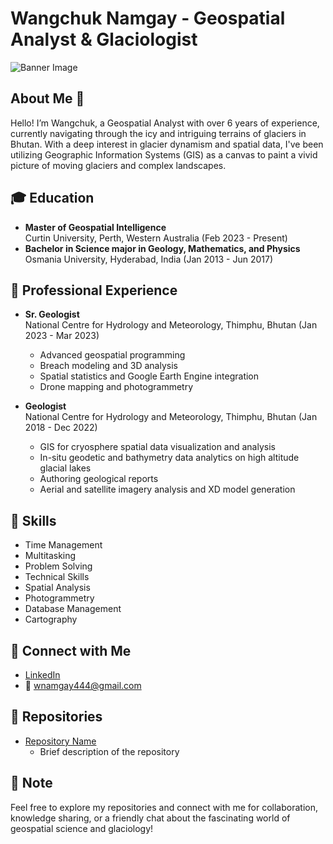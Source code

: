 # Wangchuk Namgay - Geospatial Analyst & Glaciologist

![Banner Image]() <!-- Add a link to a banner image if you have one -->

## About Me :wave:
Hello! I’m Wangchuk, a Geospatial Analyst with over 6 years of experience, currently navigating through the icy and intriguing terrains of glaciers in Bhutan. With a deep interest in glacier dynamism and spatial data, I've been utilizing Geographic Information Systems (GIS) as a canvas to paint a vivid picture of moving glaciers and complex landscapes.

## :mortar_board: Education
- **Master of Geospatial Intelligence**  
  Curtin University, Perth, Western Australia (Feb 2023 - Present)
- **Bachelor in Science major in Geology, Mathematics, and Physics**  
  Osmania University, Hyderabad, India (Jan 2013 - Jun 2017)

## :office: Professional Experience
- **Sr. Geologist**  
  National Centre for Hydrology and Meteorology, Thimphu, Bhutan (Jan 2023 - Mar 2023)
  - Advanced geospatial programming
  - Breach modeling and 3D analysis
  - Spatial statistics and Google Earth Engine integration
  - Drone mapping and photogrammetry

- **Geologist**  
  National Centre for Hydrology and Meteorology, Thimphu, Bhutan (Jan 2018 - Dec 2022)
  - GIS for cryosphere spatial data visualization and analysis
  - In-situ geodetic and bathymetry data analytics on high altitude glacial lakes
  - Authoring geological reports
  - Aerial and satellite imagery analysis and XD model generation
  
## :toolbox: Skills
- Time Management
- Multitasking
- Problem Solving
- Technical Skills
- Spatial Analysis
- Photogrammetry
- Database Management
- Cartography

## :link: Connect with Me
- [LinkedIn]((https://www.linkedin.com/in/wangchuk-spatial-voyage444/))
- :email: wnamgay444@gmail.com

## :file_folder: Repositories
- [Repository Name](repository-link) <!-- Add links to your repositories -->
  - Brief description of the repository

<!-- Add more repository links and descriptions as needed -->

## :memo: Note
Feel free to explore my repositories and connect with me for collaboration, knowledge sharing, or a friendly chat about the fascinating world of geospatial science and glaciology!


<!---
Wangchuk-code/Wangchuk-code is a ✨ special ✨ repository because its `README.md` (this file) appears on your GitHub profile.
You can click the Preview link to take a look at your changes.
--->
